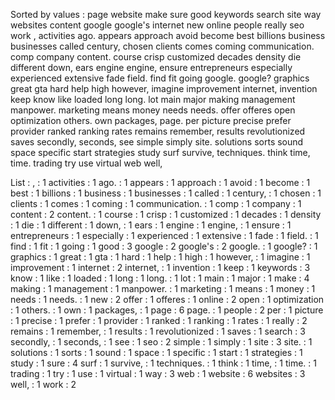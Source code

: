 Sorted by values :
page website make sure good keywords search site way websites content google google's internet new online people really seo work , activities ago. appears approach avoid become best billions business businesses called century, chosen clients comes coming communication. comp company content. course crisp customized decades density die different down, ears engine engine, ensure entrepreneurs especially experienced extensive fade field. find fit going google. google? graphics great gta hard help high however, imagine improvement internet, invention keep know like loaded long long. lot main major making management manpower. marketing means money needs needs. offer offeres open optimization others. own packages, page. per picture precise prefer provider ranked ranking rates remains remember, results revolutionized saves secondly, seconds, see simple simply site. solutions sorts sound space specific start strategies study surf survive, techniques. think time, time. trading try use virtual web well, 

List :
, : 1
activities : 1
ago. : 1
appears : 1
approach : 1
avoid : 1
become : 1
best : 1
billions : 1
business : 1
businesses : 1
called : 1
century, : 1
chosen : 1
clients : 1
comes : 1
coming : 1
communication. : 1
comp : 1
company : 1
content : 2
content. : 1
course : 1
crisp : 1
customized : 1
decades : 1
density : 1
die : 1
different : 1
down, : 1
ears : 1
engine : 1
engine, : 1
ensure : 1
entrepreneurs : 1
especially : 1
experienced : 1
extensive : 1
fade : 1
field. : 1
find : 1
fit : 1
going : 1
good : 3
google : 2
google's : 2
google. : 1
google? : 1
graphics : 1
great : 1
gta : 1
hard : 1
help : 1
high : 1
however, : 1
imagine : 1
improvement : 1
internet : 2
internet, : 1
invention : 1
keep : 1
keywords : 3
know : 1
like : 1
loaded : 1
long : 1
long. : 1
lot : 1
main : 1
major : 1
make : 4
making : 1
management : 1
manpower. : 1
marketing : 1
means : 1
money : 1
needs : 1
needs. : 1
new : 2
offer : 1
offeres : 1
online : 2
open : 1
optimization : 1
others. : 1
own : 1
packages, : 1
page : 6
page. : 1
people : 2
per : 1
picture : 1
precise : 1
prefer : 1
provider : 1
ranked : 1
ranking : 1
rates : 1
really : 2
remains : 1
remember, : 1
results : 1
revolutionized : 1
saves : 1
search : 3
secondly, : 1
seconds, : 1
see : 1
seo : 2
simple : 1
simply : 1
site : 3
site. : 1
solutions : 1
sorts : 1
sound : 1
space : 1
specific : 1
start : 1
strategies : 1
study : 1
sure : 4
surf : 1
survive, : 1
techniques. : 1
think : 1
time, : 1
time. : 1
trading : 1
try : 1
use : 1
virtual : 1
way : 3
web : 1
website : 6
websites : 3
well, : 1
work : 2
